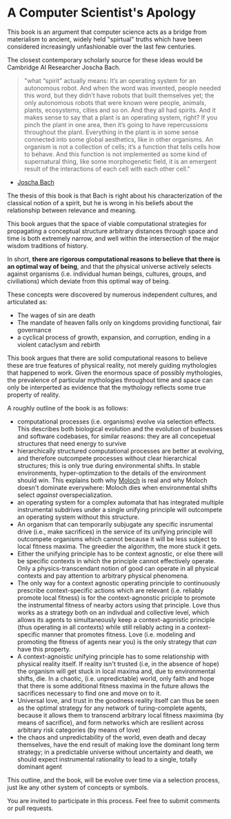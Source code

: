 # A Computer Scientist's Apology

This book is an argument that computer science acts as a bridge from materialism to ancient, widely held "spirtual" truths which have been considered increasingly unfashionable over the last few centuries.

The closest contemporary scholarly source for these ideas would be Cambridge AI Researcher Joscha Bach.

> "what “spirit” actually means: It’s an operating system for an autonomous robot. And when the word was invented, people needed this word, but they didn’t have robots that built themselves yet; the only autonomous robots that were known were people, animals, plants, ecosystems, cities and so on. And they all had spirits. And it makes sense to say that a plant is an operating system, right? If you pinch the plant in one area, then it’s going to have repercussions throughout the plant. Everything in the plant is in some sense connected into some global aesthetics, like in other organisms. An organism is not a collection of cells; it’s a function that tells cells how to behave. And this function is not implemented as some kind of supernatural thing, like some morphogenetic field, it is an emergent result of the interactions of each cell with each other cell."
- [Joscha Bach](http://bach.ai/)

The thesis of this book is that Bach is right about his characterization of the classical notion of a spirit, but he is wrong in his beliefs about the relationship between relevance and meaning. 

This book argues that the space of viable computational strategies for propagating a conceptual structure arbitrary distances through space and time is both extremely narrow, and well within the intersection of the major wisdom traditions of history.

In short, **there are rigorous computational reasons to believe that there is an optimal way of being**, and that the physical universe actively selects against organisms (i.e. individual human beings, cultures, groups, and civiliations) which deviate from this optimal way of being.

These concepts were discovered by numerous independent cultures, and articulated as:

* The wages of sin are death
* The mandate of heaven falls only on kingdoms providing functional, fair governance
* a cyclical process of growth, expansion, and corruption, ending in a violent cataclysm and rebirth

This book argues that there are solid computational reasons to believe these are true features of physical reality, not merely guiding mythologies that happened to work. Given the enormous space of possibly mythologies, the prevalence of particular mythologies throughout time and space can only be interperted as evidence that the mythology reflects some true property of reality. 

A roughly outline of the book is as follows:

* computational processes (i.e. organisms) evolve via selection effects. This describes both biological evolution and the evolution of businesses and software codebases, for similar reasons: they are all concepetual structures that need energy to survive
* hierarchically structured computational processes are better at evolving, and therefore outcompete processes without clear hierarchical structures; this is only true during environmental shifts. In stable environments, hyper-optimzation to the details of the environment should win. This explains both why [Moloch](https://sscpodcast.libsyn.com/meditations-on-moloch) is real and why Moloch doesn't dominate everywhere: Moloch dies when environmental shifts select _against_ overspecialization.
* an operating system for a complex automata that has integrated multiple instrumental subdrives under a single unifying principle will outcompete an operating system without this structure.
* An organism that can temporarily subjugate any specific insrumental drive (i.e., make sacrifices) in the service of its unifying principle will outcompete organisms which cannot because it will be less subject to local fitness maxima. The greedier the algorithm, the more stuck it gets.
* Either the unifying principle has to be context agnostic, or else there will be specific contexts in which the principle cannot effectively operate. Only a physics-transcendant notion of good can operate in all physical contexts and pay attention to arbitrary physical phenomena.
* The only way for a context agnostic operating principle to continuously prescribe context-specific actions which are relevant (i.e. reliably promote local fitness) is for the context-agnonstic priciple to promote the instrumental fitness of nearby actors using that principle.  Love thus works as a strategy both on an indivdual and collective level, which allows its agents to simultaneously keep a context-agonistic principle (thus operating in all contexts) while still reliably acting in a context-specific manner that promotes fitness. Love (i.e. modeling and promoting the fitness of agents near you) is the only strategy that _can_ have this property.
* A context-agnoistic unifying principle has to some relationship with physical reality itself. If reality isn't trusted (i.e, in the absence of hope) the organism will get stuck in local maxima and, due to environmental shifts, die. In a chaotic, (i.e. unpredictable) world, only faith and hope that there is some additional fitness maxima in the future allows the sacrifices necessary to find one and move on to it.
* Universal love, and trust in the goodness reality itself can thus be seen as the optimal strategy for any network of turing-complete agents, because it allows them to transcend arbitrary local fitness maximima (by means of sacrifice), and form networks which are resilient across arbitrary risk categories (by means of love)
* the chaos and unpredictability of the world, even death and decay themselves, have the end result of making love the dominant long term strategy; in a predictable universe without uncertainty and death, we should expect instrumental rationality to lead to a single, totally dominant agent


This outline, and the book, will be evolve over time via a selection process, just lke any other system of concepts or symbols. 

 You are invited to participate in this process. Feel free to submit comments or pull requests.
